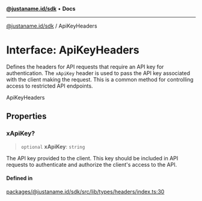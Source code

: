 [**@justaname.id/sdk**](../README.md) • **Docs**

***

[@justaname.id/sdk](../globals.md) / ApiKeyHeaders

# Interface: ApiKeyHeaders

Defines the headers for API requests that require an API key for authentication.
The `xApiKey` header is used to pass the API key associated with the client making the request.
This is a common method for controlling access to restricted API endpoints.

 ApiKeyHeaders

## Properties

### xApiKey?

> `optional` **xApiKey**: `string`

The API key provided to the client. This key should be included in API
                             requests to authenticate and authorize the client's access to the API.

#### Defined in

[packages/@justaname.id/sdk/src/lib/types/headers/index.ts:30](https://github.com/JustaName-id/JustaName-sdk/blob/7430def13fc61cd3fc8b89d25e0869ee390cc2d0/packages/@justaname.id/sdk/src/lib/types/headers/index.ts#L30)
